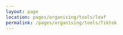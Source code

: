 ```yaml
---
layout: page
location: pages/organising/tools/leaf
permalink: /pages/organising/tools/Tiktok
---
```

